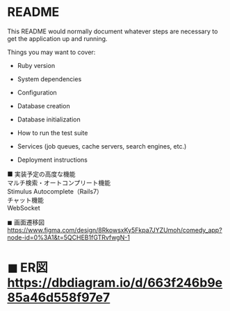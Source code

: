 # README

This README would normally document whatever steps are necessary to get the
application up and running.

Things you may want to cover:

* Ruby version

* System dependencies

* Configuration

* Database creation

* Database initialization

* How to run the test suite

* Services (job queues, cache servers, search engines, etc.)

* Deployment instructions

■ 実装予定の高度な機能  
  マルチ検索・オートコンプリート機能  
    Stimulus Autocomplete（Rails7）  
  チャット機能  
    WebSocket  
  

◼︎ 画面遷移図
https://www.figma.com/design/8RkowsxKy5Fkpa7JYZUmoh/comedy_app?node-id=0%3A1&t=5QCHEB1fGTRvfwgN-1

◼︎ ER図
https://dbdiagram.io/d/663f246b9e85a46d558f97e7
=======
